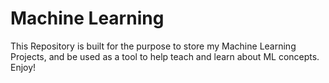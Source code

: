 # Machine Learning

This Repository is built for the purpose to store my Machine Learning Projects, and be used as a tool to help teach and learn about ML concepts. Enjoy!
